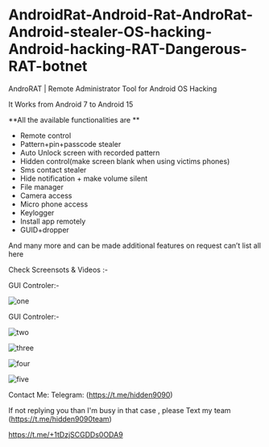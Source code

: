 # AndroidRat-Android-Rat-AndroRat-Android-stealer-OS-hacking-Android-hacking-RAT-Dangerous-RAT-botnet
AndroRAT | Remote Administrator Tool for Android OS Hacking


It Works from Android 7 to Android 15

**All the available functionalities are 
**

- Remote control
- Pattern+pin+passcode stealer
- Auto Unlock screen with recorded pattern
- Hidden control(make screen blank when using victims phones)
- Sms contact stealer
- Hide notification + make volume silent
- File manager
- Camera access
- Micro phone access
- Keylogger
- Install app remotely
- GUID+dropper
  
And many more and can be made additional features on request can’t list all here


Check Screensots & Videos  :-

GUI Controler:-

![one](https://files.catbox.moe/168fch.jpg) 

GUI Controler:-


![two](https://files.catbox.moe/9w8qyl.jpg) 



![three](https://files.catbox.moe/hqtesi.jpg) 

![four](https://files.catbox.moe/ez7xsq.jpg) 

![five](https://files.catbox.moe/59m7rn.jpg) 
































Contact Me:
Telegram: (https://t.me/hidden9090)

If not replying you than I'm busy in that case , please Text my team (https://t.me/hidden9090team)

https://t.me/+1tDzjSCGDDs0ODA9
